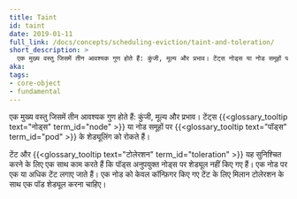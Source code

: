 ```yaml
---
title: Taint
id: taint
date: 2019-01-11
full_link: /docs/concepts/scheduling-eviction/taint-and-toleration/
short_description: >
  एक मुख्य वस्तु जिसमें तीन आवश्यक गुण होते हैं: कुंजी, मूल्य और प्रभाव। टेंट्स नोड्स या नोड समूहों पर पॉड्स के शेड्यूलिंग को रोकते हैं।
aka:
tags:
- core-object
- fundamental
---
```

एक मुख्य वस्तु जिसमें तीन आवश्यक गुण होते हैं: कुंजी, मूल्य और प्रभाव। टेंट्स {{<glossary_tooltip text="नोड्स" term_id="node" >}} या नोड समूहों पर {{<glossary_tooltip text="पॉड्स" term_id="pod" >}} के शेड्यूलिंग को रोकते हैं।

<!--more-->

टेंट और {{<glossary_tooltip text="टोलेरशन" term_id="toleration" >}} यह सुनिश्चित करने के लिए एक साथ काम करते हैं कि पॉड्स अनुपयुक्त नोड्स पर शेड्यूल नहीं किए गए हैं। एक नोड पर एक या अधिक टेंट लगाए जाते हैं। एक नोड को केवल कॉन्फ़िगर किए गए टेंट के लिए मिलान टोलेरशन के साथ एक पॉड शेड्यूल करना चाहिए।